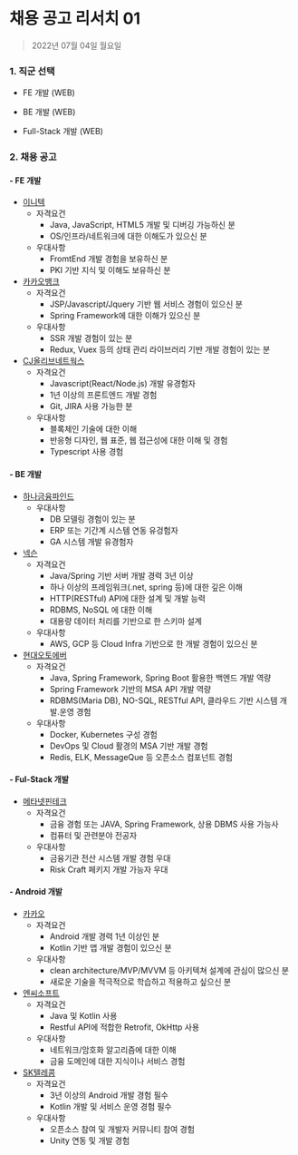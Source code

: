 # 채용 공고 리서치 01

> 2022년 07월 04일 월요일



### 1. 직군 선택

- FE 개발 (WEB)

- BE 개발 (WEB)

- Full-Stack 개발 (WEB)

  

### 2. 채용 공고

####   - FE 개발

- [이니텍](https://www.jobkorea.co.kr/Recruit/GI_Read/38837638?rPageCode=SL)
  - 자격요건
    - Java, JavaScript, HTML5 개발 및 디버깅 가능하신 분
    - OS/인프라/네트워크에 대한 이해도가 있으신 분
  - 우대사항
    - FromtEnd 개발 경험을 보유하신 분
    - PKI 기반 지식 및 이해도 보유하신 분
- [카카오뱅크](https://www.jobkorea.co.kr/Recruit/GI_Read/38916473?Oem_Code=C1&logpath=1&stext=%ED%94%84%EB%A1%A0%ED%8A%B8%EC%97%94%EB%93%9C%20%EA%B0%9C%EB%B0%9C&listno=1)
  - 자격요건
    - JSP/Javascript/Jquery 기반 웹 서비스 경험이 있으신 분
    - Spring Framework에 대한 이해가 있으신 분
  - 우대사항
    - SSR 개발 경험이 있는 분
    - Redux, Vuex 등의 상태 관리 라이브러리 기반 개발 경험이 있는 분
- [CJ올리브네트웍스](https://www.jobkorea.co.kr/Recruit/GI_Read/38808578?Oem_Code=C1&logpath=1&stext=%ED%94%84%EB%A1%A0%ED%8A%B8%EC%97%94%EB%93%9C%20%EA%B0%9C%EB%B0%9C&listno=3)
  - 자격요건
    - Javascript(React/Node.js) 개발 유경험자
    - 1년 이상의 프론트엔드 개발 경험
    - Git, JIRA 사용 가능한 분
  - 우대사항
    - 블록체인 기술에 대한 이해
    - 반응형 디자인, 웹 표준, 웹 접근성에 대한 이해 및 경험
    - Typescript 사용 경험

####   - BE 개발

- [하나금융파인드](https://www.jobkorea.co.kr/Recruit/GI_Read/38712460?Oem_Code=C1&logpath=1&stext=%EB%B0%B1%EC%97%94%EB%93%9C%20%EA%B0%9C%EB%B0%9C&listno=7)
  - 우대사항
    - DB 모델링 경험이 있는 분
    - ERP 또는 기간계 시스템 연동 유겅험자
    - GA 시스템 개발 유경험자
- [넥슨](https://www.jobkorea.co.kr/Recruit/GI_Read/38725324?Oem_Code=C1&logpath=1&stext=%EB%B0%B1%EC%97%94%EB%93%9C%20%EA%B0%9C%EB%B0%9C&listno=57)
  - 자격요건
    - Java/Spring 기반 서버 개발 경력 3년 이상
    - 하나 이상의 프레임워크(.net, spring 등)에 대한 깊은 이해
    - HTTP(RESTful) API에 대한 설계 및 개발 능력
    - RDBMS, NoSQL 에 대한 이해
    - 대용량 데이터 처리를 기반으로 한 스키마 설계
  - 우대사항
    - AWS, GCP 등 Cloud Infra 기반으로 한 개발 경험이 있으신 분
- [현대오토에버](https://www.jobkorea.co.kr/Recruit/GI_Read/38123926?Oem_Code=C1&logpath=1&stext=%EB%B0%B1%EC%97%94%EB%93%9C%20%EA%B0%9C%EB%B0%9C&listno=56)
  - 자격요건
    - Java, Spring Framework, Spring Boot 활용한 백엔드 개발 역량
    - Spring Framework 기반의 MSA API 개발 역량
    - RDBMS(Maria DB), NO-SQL, RESTful API, 클라우드 기반 시스템 개발.운영 경험
  - 우대사항
    - Docker, Kubernetes 구성 경험
    - DevOps 및 Cloud 활경의 MSA 기반 개발 경험
    - Redis, ELK, MessageQue 등 오픈소스 컴포넌트 경험

####   - Ful-Stack 개발

- [메타넷핀테크](https://www.jobkorea.co.kr/Recruit/GI_Read/38201421?Oem_Code=C1&logpath=1&stext=%ED%92%80%EC%8A%A4%ED%83%9D%20%EA%B0%9C%EB%B0%9C&listno=1)
  - 자격요건
    - 금융 경험 또는 JAVA, Spring Framework, 상용 DBMS 사용 가능사
    - 컴퓨터 및 관련분야 전공자
  - 우대사항
    - 금융기관 전산 시스템 개발 경험 우대
    - Risk Craft 페키지 개발 가능자 우대

#### - Android 개발

- [카카오](https://careers.kakao.com/jobs/P-12570)
  - 자격요건
    - Android 개발 경력 1년 이상인 분
    - Kotlin 기반 앱 개발 경험이 있으신 분
  - 우대사항
    - clean architecture/MVP/MVVM 등 아키텍쳐 설계에 관심이 많으신 분
    - 새로운 기술을 적극적으로 학습하고 적용하고 싶으신 분
- [엔씨소프트](https://www.jobkorea.co.kr/Recruit/GI_Read/38638897?Oem_Code=C1&logpath=1&stext=%EC%95%88%EB%93%9C%EB%A1%9C%EC%9D%B4%EB%93%9C%20%EA%B0%9C%EB%B0%9C&listno=4)
  - 자격요건
    - Java 및 Kotlin 사용
    - Restful API에 적합한 Retrofit, OkHttp 사용
  - 우대사항
    - 네트워크/암호화 알고리즘에 대한 이해
    - 금융 도메인에 대한 지식이나 서비스 경험
- [SK텔레콤](https://www.jobkorea.co.kr/Recruit/GI_Read/38812708?Oem_Code=C1&logpath=1&stext=%EC%95%88%EB%93%9C%EB%A1%9C%EC%9D%B4%EB%93%9C%20%EA%B0%9C%EB%B0%9C&listno=10)
  - 자격요건
    - 3년 이상의 Android 개발 경험 필수
    - Kotlin 개발 및 서비스 운영 경험 필수
  - 우대사항
    - 오픈소스 참여 및 개발자 커뮤니티 참여 경험
    - Unity 연동 및 개발 경험
